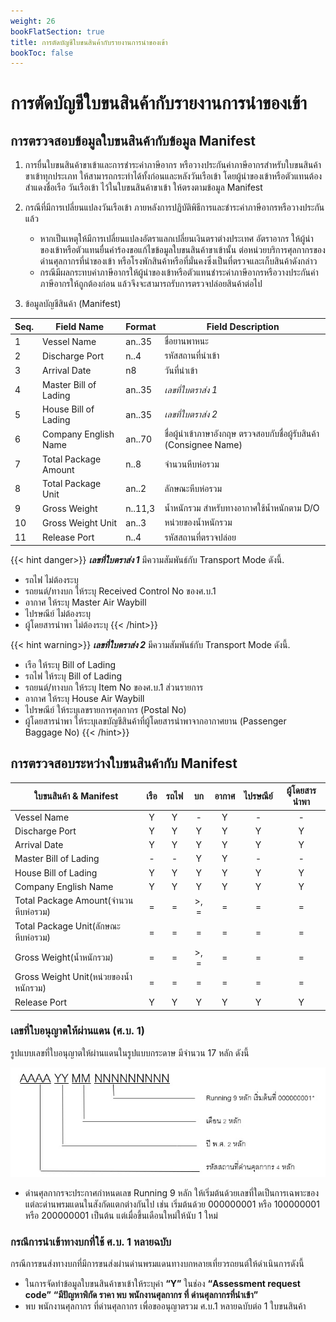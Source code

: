 ```yaml
---
weight: 26
bookFlatSection: true
title: การตัดบัญชีใบขนสินค้ากับรายงานการนำของเข้า
bookToc: false
---
```

การตัดบัญชีใบขนสินค้ากับรายงานการนำของเข้า
===


## การตรวจสอบข้อมูลใบขนสินค้ากับข้อมูล Manifest

1. การยื่นใบขนสินค้าขาเข้าและการชำระค่าภาษีอากร  หรือวางประกันค่าภาษีอากรสำหรับใบขนสินค้า
ขาเข้าทุกประเภท ให้สามารถกระทำได้ทั้งก่อนและหลังวันเรือเข้า โดยผู้นำของเข้าหรือตัวแทนต้องสำแดงชื่อเรือ 
วันเรือเข้า ไว้ในใบขนสินค้าขาเข้า ให้ตรงตามข้อมูล Manifest 

2. กรณีที่มีการเปลี่ยนแปลงวันเรือเข้า ภายหลังการปฏิบัติพิธีการและชำระค่าภาษีอากรหรือวางประกันแล้ว 

   - หากเป็นเหตุให้มีการเปลี่ยนแปลงอัตราแลกเปลี่ยนเงินตราต่างประเทศ อัตราอากร ให้ผู้นำของเข้าหรือตัวแทนยื่นคำร้องขอแก้ไขข้อมูลใบขนสินค้าขาเข้านั้น ต่อหน่วยบริการศุลกากรของ ด่านศุลกากรที่นำของเข้า หรือโรงพักสินค้าหรือที่มั่นคงซึ่งเป็นที่ตรวจและเก็บสินค้าดังกล่าว
   - กรณีมีผลกระทบค่าภาษีอากรให้ผู้นำของเข้าหรือตัวแทนชำระค่าภาษีอากรหรือวางประกันค่าภาษีอากรให้ถูกต้องก่อน แล้วจึงจะสามารถรับการตรวจปล่อยสินค้าต่อไป

3. ข้อมูลบัญชีสินค้า (Manifest)

| Seq. |Field Name |Format |Field Description |
|-----|----------|----------|----------|
| 1 |Vessel Name |an..35 |ชื่อยานพาหนะ |
| 2 |Discharge Port |n..4 |รหัสสถานที่นำเข้า |
| 3 |Arrival Date |n8 |วันที่นำเข้า |
| 4 |Master Bill of Lading |an..35 |*เลขที่ใบตราส่ง 1* |
| 5 |House Bill of Lading |an..35 |*เลขที่ใบตราส่ง 2* |
| 6 |Company English Name |an..70 |ชื่อผู้นำเข้าภาษาอังกฤษ ตรวจสอบกับชื่อผู้รับสินค้า (Consignee Name) |
| 7 |Total Package Amount |n..8 |จำนวนหีบห่อรวม  |
| 8 |Total Package Unit |an..2 |ลักษณะหีบห่อรวม  |
| 9 |Gross Weight |n..11,3 |น้ำหนักรวม สำหรับทางอากาศใช้น้ำหนักตาม D/O |
| 10 |Gross Weight Unit |an..3 |หน่วยของน้ำหนักรวม |
| 11 |Release Port |n..4 |รหัสสถานที่ตรวจปล่อย |

{{< hint danger>}}
**_เลขที่ใบตราส่ง 1_** มีความสัมพันธ์กับ Transport Mode ดังนี้.

* รถไฟ ไม่ต้องระบุ
* รถยนต์/ทางบก ให้ระบุ Received Control No ของศ.บ.1
* อากาศ ให้ระบุ Master Air Waybill
* ไปรษณีย์ ไม่ต้องระบุ
* ผู้โดยสารนำพา ไม่ต้องระบุ
{{< /hint>}}

{{< hint warning>}}
**_เลขที่ใบตราส่ง 2_** มีความสัมพันธ์กับ Transport Mode ดังนี้.

* เรือ ให้ระบุ Bill of Lading
* รถไฟ ให้ระบุ Bill of Lading
* รถยนต์/ทางบก ให้ระบุ Item No ของศ.บ.1 ส่วนรายการ
* อากาศ ให้ระบุ House Air Waybill
* ไปรษณีย์ ให้ระบุเลขรายการศุลกากร (Postal No)
* ผู้โดยสารนำพา ให้ระบุเลขบัญชีสินค้าที่ผู้โดยสารนำพาจากอากาศยาน (Passenger Baggage No)
{{< /hint>}}

## การตรวจสอบระหว่างใบขนสินค้ากับ Manifest


|ใบขนสินค้า & Manifest|เรือ|รถไฟ|บก|อากาศ|ไปรษณีย์|ผู้โดยสารนำพา|
|--------------------|:--:|:--:|:--:|:--:|:--:|:--:|
|Vessel Name|	Y|	Y|	-|	Y|	-|	-|
|Discharge Port|Y|	Y|	Y|	Y|	Y|	Y|	
|Arrival Date|	Y|	Y|	Y|	Y|	Y|	Y|	
|Master Bill of Lading|	-|	-|	Y|	Y|	-|	-|
|House Bill of Lading|	Y|	Y|	Y|	Y|	Y|	Y|
|Company English Name|	Y|	Y|	Y|	Y|	Y|	Y|
|Total Package Amount(จำนวนหีบห่อรวม)|	=|	=|	>, =|	=|	=|	=|
|Total Package Unit(ลักษณะหีบห่อรวม)|	=|	=|	=|	=|	=|	=|
|Gross Weight(น้ำหนักรวม)|	=|	=|	>, =|	=|	=|	=|
|Gross Weight Unit(หน่วยของน้ำหนักรวม)|	=|	=|	=|	=|	=|	=|
|Release Port|	Y|	Y|	Y|	Y|	Y|	Y|

### เลขที่ใบอนุญาตให้ผ่านแดน (ศ.บ. 1)

รูปแบบเลขที่ใบอนุญาตให้ผ่านแดนในรูปแบบกระดาษ มีจำนวน 17 หลัก ดังนี้

![](https://github.com/ecs-support/knowledge-center/raw/master/img/car-manifest-no.jpg)

- ด่านศุลกากรจะประกาศกำหนดเลข Running 9 หลัก ให้เริ่มต้นด้วยเลขที่ใดเป็นการเฉพาะของแต่ละด่านพรมแดนในสังกัดแตกต่างกันไป เช่น เริ่มต้นด้วย 000000001 หรือ 100000001 หรือ 200000001 เป็นต้น แต่เมื่อขึ้นเดือนใหม่ให้นับ 1 ใหม่

### กรณีการนำเข้าทางบกที่ใช้ ศ.บ. 1 หลายฉบับ

กรณีการขนส่งทางบกที่มีการขนส่งผ่านด่านพรมแดนทางบกหลายเที่ยวรถยนต์ให้ดำเนินการดังนี้

- ในการจัดทำข้อมูลใบขนสินค้าขาเข้าให้ระบุค่า **“Y”** ในช่อง **“Assessment request code”** 
**“มีปัญหาพิกัด ราคา พบ พนักงานศุลกากร ที่ ด่านศุลกากรที่นำเข้า”**
- พบ พนักงานศุลกากร ที่ด่านศุลกากร เพื่อขออนุญาตรวม ศ.บ.1 หลายฉบับต่อ 1 ใบขนสินค้า
 
